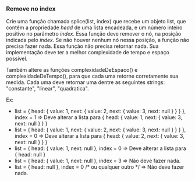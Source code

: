 ### Remove no index ###

Crie uma função chamada splice(list, index) que recebe um objeto list, que contém a propriedade *head* de uma lista encadeada, e um número inteiro positivo no parâmetro *index*. Essa função deve remover o nó, na posição indicada pelo *index*. Se não houver nenhum nó nessa posição, a função não precisa fazer nada. Essa função não precisa retornar nada. Sua implementação deve ter a melhor complexidade de tempo e espaço possível.

Também altere as funções complexidadeDeEspaco() e complexidadeDeTempo(), para que cada uma retorne corretamente sua medida. Cada uma deve retornar uma dentre as seguintes strings: "constante", "linear", "quadratica".

Ex:

* list = { head: { value: 1, next: { value: 2, next: { value: 3, next: null } } } }, index = 1 =\> Deve alterar a lista para { head: { value: 1, next: { value: 3, next: null } } }
* list = { head: { value: 1, next: { value: 2, next: { value: 3, next: null } } } }, index = 0 =\> Deve alterar a lista para { head: { value: 2, next: { value: 3, next: null } } }
* list = { head: { value: 1, next: null }, index = 0 =\> Deve alterar a lista para { head: null }
* list = { head: { value: 1, next: null }, index = 3 =\> Não deve fazer nada.
* list = { head: null }, index = 0 /\* ou qualquer outro \*/ =\> Não deve fazer nada.